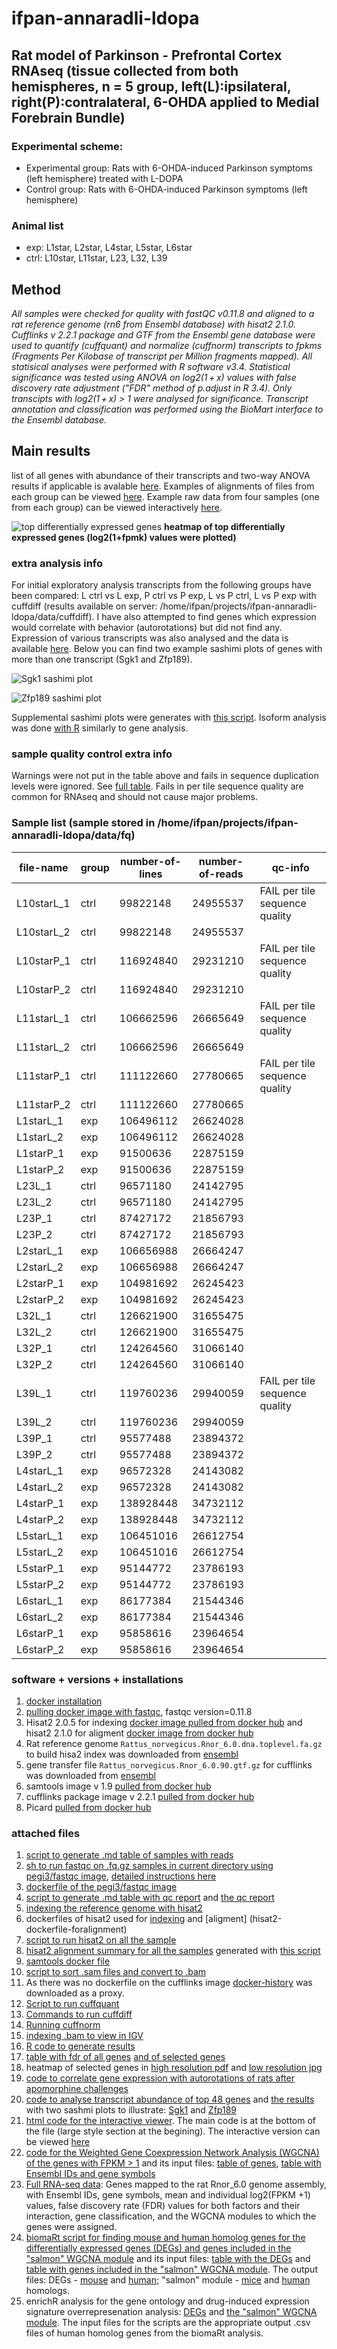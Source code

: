 # ifpan-annaradli-ldopa

## Rat model of Parkinson - Prefrontal Cortex RNAseq (tissue collected from both hemispheres, n = 5 group, left(L):ipsilateral, right(P):contralateral, 6-OHDA applied to Medial Forebrain Bundle)

### Experimental scheme:
* Experimental group: Rats with 6-OHDA-induced Parkinson symptoms (left hemisphere) treated with L-DOPA
* Control group: Rats with 6-OHDA-induced Parkinson symptoms (left hemisphere)

### Animal list
* exp: L1star, L2star, L4star, L5star, L6star
* ctrl: L10star, L11star, L23, L32, L39

## Method
*All samples were checked for quality with fastQC v0.11.8 and aligned to a rat reference genome (rn6 from Ensembl database) with hisat2 2.1.0. Cufflinks v 2.2.1 package and GTF from the Ensembl gene database were used to quantify (cuffquant) and normalize (cuffnorm) transcripts to fpkms (Fragments Per Kilobase of transcript per Million fragments mapped). All statisical analyses were performed with R software v3.4. Statistical significance was tested using ANOVA on log2(1 + x) values with false discovery rate adjustment ("FDR" method of p.adjust in R 3.4). Only transcipts with log2(1 + x) > 1 were analysed for significance. Transcript annotation and classification was performed using the BioMart interface to the Ensembl database.*

## Main results
list of all genes with abundance of their transcripts and two-way ANOVA results if applicable is avalable [here](all-genes.csv). Examples of alignments of files from each group can be viewed [here](http://149.156.177.112/projects/ifpan-annaradli-ldopa/alignments.html). Example raw data from four samples (one from each group) can be viewed interactively [here](http://149.156.177.112/projects/ifpan-annaradli-ldopa/alignments.html).

![top differentially expressed genes](https://raw.githubusercontent.com/ippas/ifpan-annaradli-ldopa/master/selected-genes-log.jpg)
**heatmap of top differentially expressed genes (log2(1+fpmk) values were plotted)**

### extra analysis info
For initial exploratory analysis transcripts from the following groups have been compared: L ctrl vs L exp, P ctrl vs P exp, L vs P ctrl, L vs P exp with cuffdiff (results available on server: /home/ifpan/projects/ifpan-annaradli-ldopa/data/cuffdiff). I have also attempted to find genes which expression would correlate with behavior (autorotations) but did not find any. Expression of various transcripts was also analysed and the data is available [here](selected-genes-isoforms.csv). Below you can find two example sashimi plots of genes with more than one transcript (Sgk1 and Zfp189).


![Sgk1 sashimi plot](https://raw.githubusercontent.com/ippas/ifpan-annaradli-ldopa/master/sgk1.png)

![Zfp189 sashimi plot](https://raw.githubusercontent.com/ippas/ifpan-annaradli-ldopa/master/zfp189.png)

Supplemental sashimi plots were generates with [this script](sashimi_plots.MD). Isoform analysis was done [with R](isoforms-analysis.R) similarly to gene analysis.

### sample quality control extra info
Warnings were not put in the table above and fails in sequence duplication levels were ignored. See [full table](qc-report.md). Fails in per tile sequence quality are common for RNAseq and should not cause major problems.

### Sample list (sample stored in /home/ifpan/projects/ifpan-annaradli-ldopa/data/fq)

 | file-name | group | number-of-lines | number-of-reads | qc-info |
 | -------- | ------- | ------- | --------- | -----------|
 | L10starL_1 | ctrl | 99822148 | 24955537 |  FAIL per tile sequence quality | 
 | L10starL_2 | ctrl | 99822148 | 24955537 |  | 
 | L10starP_1 | ctrl | 116924840 | 29231210 | FAIL per tile sequence quality | 
 | L10starP_2 | ctrl | 116924840 | 29231210 |  | 
 | L11starL_1 | ctrl | 106662596 | 26665649 | FAIL per tile sequence quality | 
 | L11starL_2 | ctrl | 106662596 | 26665649 |  | 
 | L11starP_1 | ctrl | 111122660 | 27780665 | FAIL per tile sequence quality | 
 | L11starP_2 | ctrl | 111122660 | 27780665 |  | 
 | L1starL_1 | exp | 106496112 | 26624028 |  | 
 | L1starL_2 | exp | 106496112 | 26624028 |  | 
 | L1starP_1 | exp | 91500636 | 22875159 |  | 
 | L1starP_2 | exp | 91500636 | 22875159 |  | 
 | L23L_1 |  ctrl | 96571180 | 24142795 |  | 
 | L23L_2 |  ctrl | 96571180 | 24142795 |  | 
 | L23P_1 |  ctrl | 87427172 | 21856793 |  | 
 | L23P_2 |  ctrl | 87427172 | 21856793 |  | 
 | L2starL_1 | exp | 106656988 | 26664247 |  | 
 | L2starL_2 | exp | 106656988 | 26664247 |  | 
 | L2starP_1 | exp | 104981692 | 26245423 |  | 
 | L2starP_2 | exp | 104981692 | 26245423 |  | 
 | L32L_1 |  ctrl | 126621900 | 31655475 |  | 
 | L32L_2 |  ctrl | 126621900 | 31655475 |  | 
 | L32P_1 |  ctrl | 124264560 | 31066140 |  | 
 | L32P_2 |  ctrl | 124264560 | 31066140 |  | 
 | L39L_1 |  ctrl | 119760236 | 29940059 | FAIL per tile sequence quality | 
 | L39L_2 |  ctrl | 119760236 | 29940059 |  | 
 | L39P_1 |  ctrl | 95577488 | 23894372 |  | 
 | L39P_2 |  ctrl | 95577488 | 23894372 |  | 
 | L4starL_1 | exp | 96572328 | 24143082 |  | 
 | L4starL_2 | exp | 96572328 | 24143082 |  | 
 | L4starP_1 | exp | 138928448 | 34732112 |  | 
 | L4starP_2 | exp | 138928448 | 34732112 |  | 
 | L5starL_1 | exp | 106451016 | 26612754 |  | 
 | L5starL_2 | exp | 106451016 | 26612754 |  | 
 | L5starP_1 | exp | 95144772 | 23786193 |  | 
 | L5starP_2 | exp | 95144772 | 23786193 |  | 
 | L6starL_1 | exp | 86177384 | 21544346 |  | 
 | L6starL_2 | exp | 86177384 | 21544346 |  | 
 | L6starP_1 | exp | 95858616 | 23964654 |  | 
 | L6starP_2 | exp | 95858616 | 23964654 |  | 





### software + versions + installations
1. [docker installation](https://gist.github.com/gosborcz/f1f3dbd7aa256e26ae1e8ce33fd30509)
2. [pulling docker image with fastqc](https://gist.github.com/gosborcz/1735c2533061354756b05154519972bf), fastqc version=0.11.8
3. Hisat2 2.0.5 for indexing [docker image pulled from docker hub](https://hub.docker.com/r/biocontainers/hisat2) and hisat2 2.1.0 for aligment [docker image from docker hub](https://hub.docker.com/r/zlskidmore/hisat2)
4. Rat reference genome `Rattus_norvegicus.Rnor_6.0.dna.toplevel.fa.gz` to build hisa2 index was downloaded from [ensembl](ftp://ftp.ensembl.org/pub/release-96/fasta/rattus_norvegicus/dna/)
5. gene transfer file `Rattus_norvegicus.Rnor_6.0.90.gtf.gz` for cufflinks was downloaded from [ensembl](ftp://ftp.ensembl.org/pub/release-90/gtf/rattus_norvegicus/)
6. samtools image v 1.9 [pulled from docker hub](https://hub.docker.com/r/zlskidmore/samtools)
7. cufflinks package image v 2.2.1 [pulled from docker hub](https://hub.docker.com/r/octavianus90/cufflinks_final)
8. Picard [pulled from docker hub](https://hub.docker.com/r/broadinstitute/picard)

### attached files
1. [script to generate .md table of samples with reads](generate-sample-info-table.sh)
2. [sh to run fastqc on .fq.gz samples in current directory using pegi3/fastqc image](run-fastqc.sh), [detailed instructions here](https://hub.docker.com/r/pegi3s/fastqc)
3. [dockerfile of the pegi3/fastqc image](fastqc-dockerfile)
4. [script to generate .md table with qc report](generate-summary-qc-table.sh) and [the qc report](qc-report.md)
5. [indexing the reference genome with hisat2](buid-hisat2-index.sh)
6. dockerfiles of hisat2 used for [indexing](hisat2-dockerfile-forindexing) and [aligment] (hisat2-dockerfile-foralignment)
7. [script to run hisat2 on all the sample](run-hisat2.sh)
8. [hisat2 alignment summary for all the samples](hisat2-report.md) generated with [this script](generate-hisat2-report.sh)
9. [samtools docker file](samtools-dockerfile)
10. [script to sort .sam files and convert to .bam](sort-sam.sh)
11. As there was no dockerfile on the cufflinks image [docker-history](cufflinks-dockerhistory) was downloaded as a proxy.
12. [Script to run cuffquant](run-cuffquant.sh)
13. [Commands to run cuffdiff](run-cuffdiff)
14. [Running cuffnorm](run-cuffnorm)
15. [indexing .bam to view in IGV](bam-to-bai.sh)
16. [R code to generate results](rna-seq-analysis.R)
17. [table with fdr of all genes](all-genes.csv) [and of selected genes](selected-genes-log.csv)
18. heatmap of selected genes in [high resolution pdf](selected-genes-log.pdf) and [low resolution jpg](selected-genes-log.jpg)
19. [code to correlate gene expression with autorotations of rats after apomorphine challenges](correlation-with-autorotations.R)
20. [code to analyse transcript abundance of top 48 genes](transcript-analysis.R) and [the results](selected-genes-isoforms.csv) with two sashmi plots to illustrate: [Sgk1](sgk1.png) and [Zfp189](zfp189.png)
21. [html code for the interactive viewer](alignments.html). The main code is at the bottom of the file (large style section at the begining). The interactive version can be viewed [here](http://149.156.177.112/projects/ifpan-annaradli-ldopa/alignments.html)
22. [code for the Weighted Gene Coexpression Network Analysis (WGCNA) of the genes with FPKM > 1](wgcna_analysis.R) and its input files: [table of genes](fpkm_above1_all_samples.csv), [table with Ensembl IDs and gene symbols](ENSRNOG-genename.csv)
23. [Full RNA-seq data](all_genes_FDR_FPKM_samples_sequence_types_WGCNA_modules.xlsx): Genes mapped to the rat Rnor_6.0 genome assembly, with Ensembl IDs, gene symbols, mean and individual log2(FPKM +1) values, false discovery rate (FDR) values for both factors and their interaction, gene classification, and the WGCNA modules to which the genes were assigned.
24. [biomaRt script for finding mouse and human homolog genes for the differentially expressed genes (DEGs) and genes included in the "salmon" WGCNA module](find_homologues.R) and its input files: [table with the DEGs](selected-genes-log.csv) and [table with genes included in the "salmon" WGCNA module](Salmon-symbols.csv). 
The output files: DEGs - [mouse](top48genes_biomaRt_rat2mouse.csv) and [human](top48genes_biomaRt_rat2human.csv); 
"salmon" module - [mice](salmonModule_biomaRt_rat2mouse.csv) and [human](salmonModule_biomaRt_rat2human.csv) homologs.
25. enrichR analysis for the gene ontology and drug-induced expression signature overrepresenation analysis: [DEGs](enrichR_DEGs.R) and [the "salmon" WGCNA module](enrichR_salmon.R). The input files for the scripts are the appropriate output .csv files of  human homolog genes from the biomaRt analysis. 
